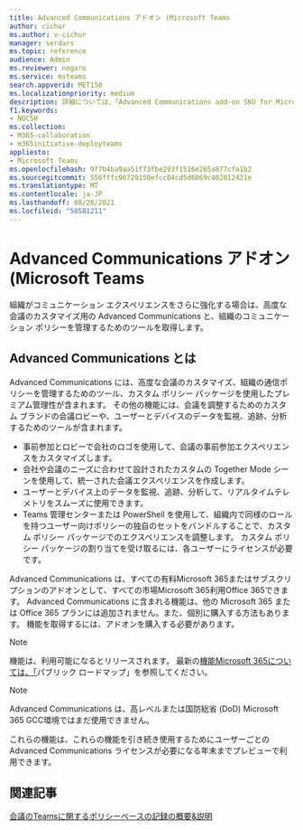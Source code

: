 ```yaml
---
title: Advanced Communications アドオン (Microsoft Teams
author: cichur
ms.author: v-cichur
manager: serdars
ms.topic: reference
audience: Admin
ms.reviewer: nogaro
ms.service: msteams
search.appverid: MET150
ms.localizationpriority: medium
description: 詳細については、「Advanced Communications add-on SKU for Microsoft Teams」を参照してください。
f1.keywords:
- NOCSH
ms.collection:
- M365-collaboration
- m365initiative-deployteams
appliesto:
- Microsoft Teams
ms.openlocfilehash: 9f7b4ba9aa51f73fbe293f1516e265a877cfa1b2
ms.sourcegitcommit: 556fffc96729150efcc04cd5d6069c402012421e
ms.translationtype: MT
ms.contentlocale: ja-JP
ms.lasthandoff: 08/26/2021
ms.locfileid: "58581211"
---
```

# <a name="advanced-communications-add-on-for-microsoft-teams"></a>Advanced Communications アドオン (Microsoft Teams

組織がコミュニケーション エクスペリエンスをさらに強化する場合は、高度な会議のカスタマイズ用の Advanced Communications と、組織のコミュニケーション ポリシーを管理するためのツールを取得します。

## <a name="what-is-advanced-communications"></a>Advanced Communications とは

Advanced Communications には、高度な会議のカスタマイズ、組織の通信ポリシーを管理するためのツール、カスタム ポリシー パッケージを使用したプレミアム管理性が含まれます。 その他の機能には、会議を調整するためのカスタム ブランドの会議ロビーや、ユーザーとデバイスのデータを監視、追跡、分析するためのツールが含まれます。

- 事前参加とロビーで会社のロゴを使用して、会議の事前参加エクスペリエンスをカスタマイズします。 
- 会社や会議のニーズに合わせて設計されたカスタムの Together Mode シーンを使用して、統一された会議エクスペリエンスを作成します。
- ユーザーとデバイス上のデータを監視、追跡、分析して、リアルタイムテレメトリをスムーズに使用できます。
- Teams 管理センターまたは PowerShell を使用して、組織内で同様のロールを持つユーザー向けポリシーの独自のセットをバンドルすることで、カスタム ポリシー パッケージでのエクスペリエンスを調整します。 カスタム ポリシー パッケージの割り当てを受け取るには、各ユーザーにライセンスが必要です。 

Advanced Communications は、すべての有料Microsoft 365またはサブスクリプションのアドオンとして、すべての市場Microsoft 365利用Office 365できます。 Advanced Communications に含まれる機能は、他の Microsoft 365 または Office 365 プランには追加されません。また、個別に購入する方法もあります。 機能を取得するには、アドオンを購入する必要があります。

> [!NOTE]
> 機能は、利用可能になるとリリースされます。 最新の[機能Microsoft 365については、「](https://www.microsoft.com/microsoft-365/roadmap?filters=Microsoft%20Teams)パブリック ロードマップ」を参照してください。

> [!NOTE]
> Advanced Communications は、高レベルまたは国防総省 (DoD) Microsoft 365 GCC環境ではまだ使用できません。

これらの機能は、これらの機能を引き続き使用するためにユーザーごとの Advanced Communications ライセンスが必要になる年末までプレビューで利用できます。

## <a name="related-articles"></a>関連記事

[会議のTeamsに関するポリシーベースの記録の概要&説明](../teams-recording-policy.md)
